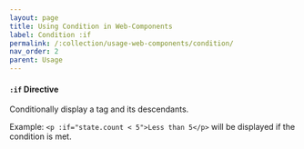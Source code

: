 ```yaml
---
layout: page
title: Using Condition in Web-Components
label: Condition :if
permalink: /:collection/usage-web-components/condition/
nav_order: 2
parent: Usage
---
```


#### `:if` Directive

Conditionally display a tag and its descendants.

Example: `<p :if="state.count < 5">Less than 5</p>` will be displayed if the condition is met.
